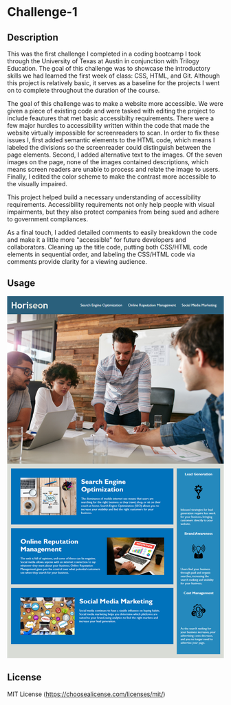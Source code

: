# Challenge-1

## Description
This was the first challenge I completed in a coding bootcamp I took through the University of Texas at Austin in conjunction with Trilogy Education. The goal of this challenge was to showcase the introductory skills we had learned the first week of class: CSS, HTML, and Git. Although this project is relatively basic, it serves as a baseline for the projects I went on to complete throughout the duration of the course.

The goal of this challenge was to make a website more accessible. We were given a piece of existing code and were tasked with editing the project to include feautures that met basic accessibilty requirements. There were a few major hurdles to accessibility written within the code that made the website virtually impossible for screenreaders to scan. In order to fix these issues I, first added semantic elements to the HTML code, which means I labeled the divisions so the screenreader could distinguish between the page elements. Second, I added alternative text to the images. Of the seven images on the page, none of the images contained descriptions, which means screen readers are unable to process and relate the image to users. Finally, I edited the color scheme to make the contrast more accessible to the visually impaired.

This project helped build a necessary understanding of accessibility requirements. Accessibility requirements not only help people with visual impairments, but they also protect companies from being sued and adhere to government compliances. 

As a final touch, I added detailed comments to easily breakdown the code and make it a little more "accessible" for future developers and collaborators. Cleaning up the title code, putting both CSS/HTML code elements in sequential order, and labeling the CSS/HTML code via comments provide clarity for a viewing audience.

## Usage
![link to website layout](images/WebsiteExample.png)

## License
MIT License (https://choosealicense.com/licenses/mit/)